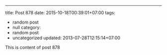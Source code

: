 ---
title: Post 878
date: 2015-10-18T00:39:01+07:00
tags:
  - random post
  - null
category:
  - random post
  - uncategorized
updated: 2013-07-28T12:15:14+07:00

This is content of post 878